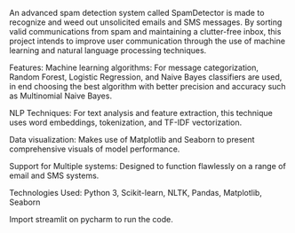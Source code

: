 An advanced spam detection system called SpamDetector is made to recognize and weed out unsolicited emails and SMS messages. By sorting valid communications from spam and maintaining a clutter-free inbox, this project intends to improve user communication through the use of machine learning and natural language processing techniques.

 Features:
  Machine learning algorithms: For message categorization, Random Forest, Logistic Regression, and Naive Bayes classifiers are used, in end choosing the best algorithm with better precision and accuracy such as 
  Multinomial Naive Bayes.

 NLP Techniques: For text analysis and feature extraction, this technique uses word embeddings, tokenization, and TF-IDF vectorization.

 Data visualization: Makes use of Matplotlib and Seaborn to present comprehensive visuals of model performance.

 Support for Multiple systems: Designed to function flawlessly on a range of email and SMS systems.

Technologies Used:
 Python 3,
 Scikit-learn,
 NLTK,
 Pandas,
 Matplotlib,
 Seaborn

  Import streamlit on pycharm to run the code.
